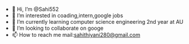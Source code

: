 - 👋 Hi, I’m @Sahi552
- 👀 I’m interested in coading,intern,google jobs
- 🌱 I’m currently learning computer science engineering 2nd year at AU
- 💞️ I’m looking to collaborate on googe
- 📫 How to reach me mail:sahithiyani280@gmail.com

<!---
Sahi552/Sahi552 is a ✨ special ✨ repository because its `README.md` (this file) appears on your GitHub profile.
You can click the Preview link to take a look at your changes.
--->
